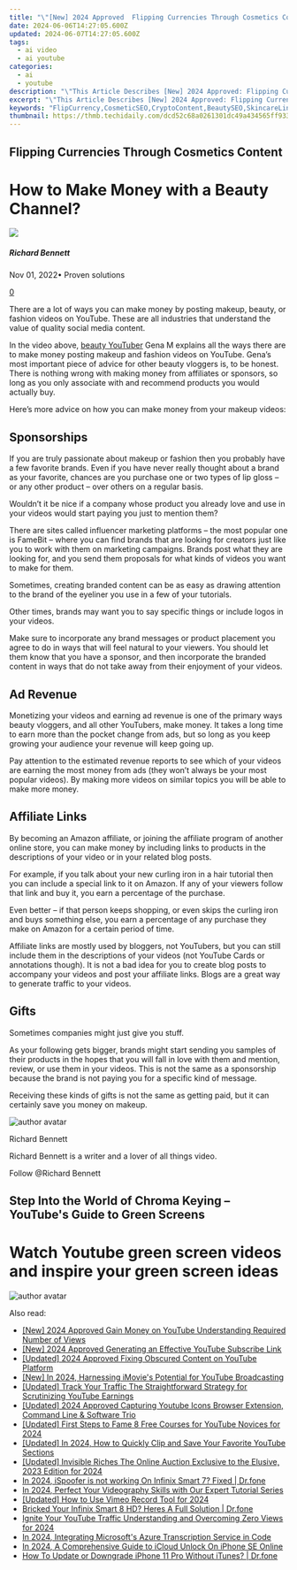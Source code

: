 ```yaml
---
title: "\"[New] 2024 Approved  Flipping Currencies Through Cosmetics Content\""
date: 2024-06-06T14:27:05.600Z
updated: 2024-06-07T14:27:05.600Z
tags:
  - ai video
  - ai youtube
categories:
  - ai
  - youtube
description: "\"This Article Describes [New] 2024 Approved: Flipping Currencies Through Cosmetics Content\""
excerpt: "\"This Article Describes [New] 2024 Approved: Flipping Currencies Through Cosmetics Content\""
keywords: "FlipCurrency,CosmeticSEO,CryptoContent,BeautySEO,SkincareLinks,ProductHedges,MakeupMarkets"
thumbnail: https://thmb.techidaily.com/dcd52c68a0261301dc49a434565ff933798115ab3a2be4caf338af3c874b626b.jpg
---
```


## Flipping Currencies Through Cosmetics Content

# How to Make Money with a Beauty Channel?

![](https://images.wondershare.com/filmora/article-images/richard-bennett.jpg)

##### Richard Bennett

 Nov 01, 2022• Proven solutions

[0](#commentsBoxSeoTemplate)

There are a lot of ways you can make money by posting makeup, beauty, or fashion videos on YouTube. These are all industries that understand the value of quality social media content.

 In the video above, [beauty YouTuber](https://tools.techidaily.com/wondershare/filmora/download/) Gena M explains all the ways there are to make money posting makeup and fashion videos on YouTube. Gena’s most important piece of advice for other beauty vloggers is, to be honest. There is nothing wrong with making money from affiliates or sponsors, so long as you only associate with and recommend products you would actually buy.

Here’s more advice on how you can make money from your makeup videos:

## Sponsorships

If you are truly passionate about makeup or fashion then you probably have a few favorite brands. Even if you have never really thought about a brand as your favorite, chances are you purchase one or two types of lip gloss – or any other product – over others on a regular basis.

Wouldn’t it be nice if a company whose product you already love and use in your videos would start paying you just to mention them?

There are sites called influencer marketing platforms – the most popular one is FameBit – where you can find brands that are looking for creators just like you to work with them on marketing campaigns. Brands post what they are looking for, and you send them proposals for what kinds of videos you want to make for them.

Sometimes, creating branded content can be as easy as drawing attention to the brand of the eyeliner you use in a few of your tutorials.

Other times, brands may want you to say specific things or include logos in your videos.

Make sure to incorporate any brand messages or product placement you agree to do in ways that will feel natural to your viewers. You should let them know that you have a sponsor, and then incorporate the branded content in ways that do not take away from their enjoyment of your videos.

## Ad Revenue

Monetizing your videos and earning ad revenue is one of the primary ways beauty vloggers, and all other YouTubers, make money. It takes a long time to earn more than the pocket change from ads, but so long as you keep growing your audience your revenue will keep going up.

Pay attention to the estimated revenue reports to see which of your videos are earning the most money from ads (they won’t always be your most popular videos). By making more videos on similar topics you will be able to make more money.

## Affiliate Links

By becoming an Amazon affiliate, or joining the affiliate program of another online store, you can make money by including links to products in the descriptions of your video or in your related blog posts.

For example, if you talk about your new curling iron in a hair tutorial then you can include a special link to it on Amazon. If any of your viewers follow that link and buy it, you earn a percentage of the purchase.

Even better – if that person keeps shopping, or even skips the curling iron and buys something else, you earn a percentage of any purchase they make on Amazon for a certain period of time.

Affiliate links are mostly used by bloggers, not YouTubers, but you can still include them in the descriptions of your videos (not YouTube Cards or annotations though). It is not a bad idea for you to create blog posts to accompany your videos and post your affiliate links. Blogs are a great way to generate traffic to your videos.

## Gifts

Sometimes companies might just give you stuff.

As your following gets bigger, brands might start sending you samples of their products in the hopes that you will fall in love with them and mention, review, or use them in your videos. This is not the same as a sponsorship because the brand is not paying you for a specific kind of message.

Receiving these kinds of gifts is not the same as getting paid, but it can certainly save you money on makeup.

![author avatar](https://images.wondershare.com/filmora/article-images/richard-bennett.jpg)

Richard Bennett

Richard Bennett is a writer and a lover of all things video.

Follow @Richard Bennett


<ins class="adsbygoogle"
     style="display:block"
     data-ad-format="autorelaxed"
     data-ad-client="ca-pub-7571918770474297"
     data-ad-slot="1223367746"></ins>

## Step Into the World of Chroma Keying – YouTube's Guide to Green Screens

# Watch Youtube green screen videos and inspire your green screen ideas

![author avatar](https://images.wondershare.com/filmora/article-images/richard-bennett.jpg)

<span class="atpl-alsoreadstyle">Also read:</span>
<div><ul>
<li><a href="https://eaxpv-info.techidaily.com/new-2024-approved-gain-money-on-youtube-understanding-required-number-of-views/"><u>[New] 2024 Approved  Gain Money on YouTube  Understanding Required Number of Views</u></a></li>
<li><a href="https://eaxpv-info.techidaily.com/new-2024-approved-generating-an-effective-youtube-subscribe-link/"><u>[New] 2024 Approved  Generating an Effective YouTube Subscribe Link</u></a></li>
<li><a href="https://eaxpv-info.techidaily.com/updated-2024-approved-fixing-obscured-content-on-youtube-platform/"><u>[Updated] 2024 Approved  Fixing Obscured Content on YouTube Platform</u></a></li>
<li><a href="https://eaxpv-info.techidaily.com/new-in-2024-harnessing-imovies-potential-for-youtube-broadcasting/"><u>[New] In 2024, Harnessing iMovie's Potential for YouTube Broadcasting</u></a></li>
<li><a href="https://eaxpv-info.techidaily.com/updated-track-your-traffic-the-straightforward-strategy-for-scrutinizing-youtube-earnings/"><u>[Updated] Track Your Traffic  The Straightforward Strategy for Scrutinizing YouTube Earnings</u></a></li>
<li><a href="https://eaxpv-info.techidaily.com/updated-2024-approved-capturing-youtube-icons-browser-extension-command-line-and-software-trio/"><u>[Updated] 2024 Approved  Capturing Youtube Icons  Browser Extension, Command Line & Software Trio</u></a></li>
<li><a href="https://eaxpv-info.techidaily.com/updated-first-steps-to-fame-8-free-courses-for-youtube-novices-for-2024/"><u>[Updated] First Steps to Fame  8 Free Courses for YouTube Novices for 2024</u></a></li>
<li><a href="https://eaxpv-info.techidaily.com/updated-in-2024-how-to-quickly-clip-and-save-your-favorite-youtube-sections/"><u>[Updated] In 2024, How to Quickly Clip and Save Your Favorite YouTube Sections</u></a></li>
<li><a href="https://facebook-video-content.techidaily.com/updated-invisible-riches-the-online-auction-exclusive-to-the-elusive-2023-edition-for-2024/"><u>[Updated] Invisible Riches  The Online Auction Exclusive to the Elusive, 2023 Edition for 2024</u></a></li>
<li><a href="https://phone-solutions.techidaily.com/in-2024-ispoofer-is-not-working-on-infinix-smart-7-fixed-drfone-by-drfone-virtual-android/"><u>In 2024, iSpoofer is not working On Infinix Smart 7? Fixed | Dr.fone</u></a></li>
<li><a href="https://on-screen-recording.techidaily.com/in-2024-perfect-your-videography-skills-with-our-expert-tutorial-series/"><u>In 2024, Perfect Your Videography Skills with Our Expert Tutorial Series</u></a></li>
<li><a href="https://vimeo-videos.techidaily.com/updated-how-to-use-vimeo-record-tool-for-2024/"><u>[Updated] How to Use Vimeo Record Tool for 2024</u></a></li>
<li><a href="https://howto.techidaily.com/bricked-your-infinix-smart-8-hd-heres-a-full-solution-drfone-by-drfone-fix-android-problems-fix-android-problems/"><u>Bricked Your Infinix Smart 8 HD? Heres A Full Solution | Dr.fone</u></a></li>
<li><a href="https://youtube-help.techidaily.com/ignite-your-youtube-traffic-understanding-and-overcoming-zero-views-for-2024/"><u>Ignite Your YouTube Traffic  Understanding and Overcoming Zero Views for 2024</u></a></li>
<li><a href="https://extra-skills.techidaily.com/in-2024-integrating-microsofts-azure-transcription-service-in-code/"><u>In 2024, Integrating Microsoft's Azure Transcription Service in Code</u></a></li>
<li><a href="https://activate-lock.techidaily.com/in-2024-a-comprehensive-guide-to-icloud-unlock-on-iphone-se-online-by-drfone-ios/"><u>In 2024, A Comprehensive Guide to iCloud Unlock On iPhone SE Online</u></a></li>
<li><a href="https://review-topics.techidaily.com/how-to-update-or-downgrade-iphone-11-pro-without-itunes-drfone-by-drfone-ios-system-repair-ios-system-repair/"><u>How To Update or Downgrade iPhone 11 Pro Without iTunes? | Dr.fone</u></a></li>
</ul></div>
